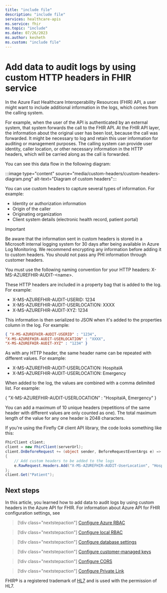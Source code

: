 ```yaml
---
title: "include file"
description: "include file"
services: healthcare-apis
ms.service: fhir
ms.topic: "include"
ms.date: 07/26/2023
ms.author: kesheth
ms.custom: "include file"
---
```


# Add data to audit logs by using custom HTTP headers in FHIR service 

In the Azure Fast Healthcare Interoperability Resources (FHIR) API, a user might want to include additional information in the logs, which comes from the calling system.

For example, when the user of the API is authenticated by an external system, that system forwards the call to the FHIR API. At the FHIR API layer, the information about the original user has been lost, because the call was forwarded. It might be necessary to log and retain this user information for auditing or management purposes. The calling system can provide user identity, caller location, or other necessary information in the HTTP headers, which will be carried along as the call is forwarded.

You can see this data flow in the following diagram:

:::image type="content" source="media/custom-headers/custom-headers-diagram.png" alt-text="Diagram of custom headers":::

You can use custom headers to capture several types of information. For example:

* Identity or authorization information
* Origin of the caller
* Originating organization
* Client system details (electronic health record, patient portal)

> [!IMPORTANT]
> Be aware that the information sent in custom headers is stored in a Microsoft internal logging system for 30 days after being available in Azure Log Monitoring. We recommend encrypting any information before adding it to custom headers. You should not pass any PHI information through customer headers.

You must use the following naming convention for your HTTP headers: X-MS-AZUREFHIR-AUDIT-\<name>.

These HTTP headers are included in a property bag that is added to the log. For example:

* X-MS-AZUREFHIR-AUDIT-USERID: 1234 
* X-MS-AZUREFHIR-AUDIT-USERLOCATION: XXXX
* X-MS-AZUREFHIR-AUDIT-XYZ: 1234

This information is then serialized to JSON when it's added to the properties column in the log. For example:

```json
{ "X-MS-AZUREFHIR-AUDIT-USERID" : "1234",
"X-MS-AZUREFHIR-AUDIT-USERLOCATION" : "XXXX",
"X-MS-AZUREFHIR-AUDIT-XYZ" : "1234" }
```
 
As with any HTTP header, the same header name can be repeated with different values. For example:

* X-MS-AZUREFHIR-AUDIT-USERLOCATION: HospitalA
* X-MS-AZUREFHIR-AUDIT-USERLOCATION: Emergency

When added to the log, the values are combined with a comma delimited list. For example:

{ "X-MS-AZUREFHIR-AUDIT-USERLOCATION" : "HospitalA, Emergency" }
 
You can add a maximum of 10 unique headers (repetitions of the same header with different values are only counted as one). The total maximum length of the value for any one header is 2048 characters.

If you're using the Firefly C# client API library, the code looks something like this:

```C#
FhirClient client;
client = new FhirClient(serverUrl);
client.OnBeforeRequest += (object sender, BeforeRequestEventArgs e) =>
{
    // Add custom headers to be added to the logs
    e.RawRequest.Headers.Add("X-MS-AZUREFHIR-AUDIT-UserLocation", "HospitalA");
};
client.Get("Patient");
```
## Next steps

In this article, you learned how to add data to audit logs by using custom headers in the Azure API for FHIR. For information about Azure API for FHIR configuration settings, see

>[!div class="nextstepaction"]
>[Configure Azure RBAC](configure-azure-rbac.md)

>[!div class="nextstepaction"]
>[Configure local RBAC](configure-local-rbac.md)

>[!div class="nextstepaction"]
>[Configure database settings](configure-database.md)

>[!div class="nextstepaction"]
>[Configure customer-managed keys](customer-managed-key.md)

>[!div class="nextstepaction"]
>[Configure CORS](configure-cross-origin-resource-sharing.md)

>[!div class="nextstepaction"]
>[Configure Private Link](configure-private-link.md)

FHIR&#174; is a registered trademark of [HL7](https://hl7.org/fhir/) and is used with the permission of HL7.

